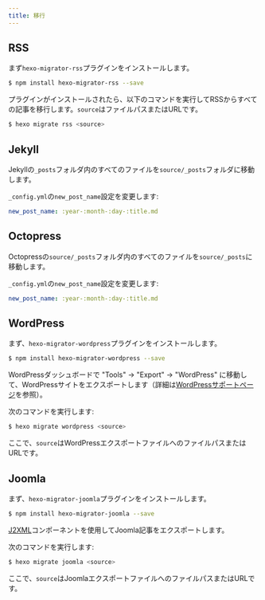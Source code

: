 ```yaml
---
title: 移行
---
```


## RSS

まず`hexo-migrator-rss`プラグインをインストールします。

```bash
$ npm install hexo-migrator-rss --save
```

プラグインがインストールされたら、以下のコマンドを実行してRSSからすべての記事を移行します。`source`はファイルパスまたはURLです。

```bash
$ hexo migrate rss <source>
```

## Jekyll

Jekyllの`_posts`フォルダ内のすべてのファイルを`source/_posts`フォルダに移動します。

`_config.yml`の`new_post_name`設定を変更します:

```yaml
new_post_name: :year-:month-:day-:title.md
```

## Octopress

Octopressの`source/_posts`フォルダ内のすべてのファイルを`source/_posts`に移動します。

`_config.yml`の`new_post_name`設定を変更します:

```yaml
new_post_name: :year-:month-:day-:title.md
```

## WordPress

まず、`hexo-migrator-wordpress`プラグインをインストールします。

```bash
$ npm install hexo-migrator-wordpress --save
```

WordPressダッシュボードで "Tools" → "Export" → "WordPress" に移動して、WordPressサイトをエクスポートします（詳細は[WordPressサポートページ](http://en.support.wordpress.com/export/)を参照）。

次のコマンドを実行します:

```bash
$ hexo migrate wordpress <source>
```

ここで、`source`はWordPressエクスポートファイルへのファイルパスまたはURLです。

## Joomla

まず、`hexo-migrator-joomla`プラグインをインストールします。

```bash
$ npm install hexo-migrator-joomla --save
```

[J2XML](http://extensions.joomla.org/extensions/migration-a-conversion/data-import-a-export/12816?qh=YToxOntpOjA7czo1OiJqMnhtbCI7fQ%3D%3D)コンポーネントを使用してJoomla記事をエクスポートします。

次のコマンドを実行します:

```bash
$ hexo migrate joomla <source>
```

ここで、`source`はJoomlaエクスポートファイルへのファイルパスまたはURLです。
